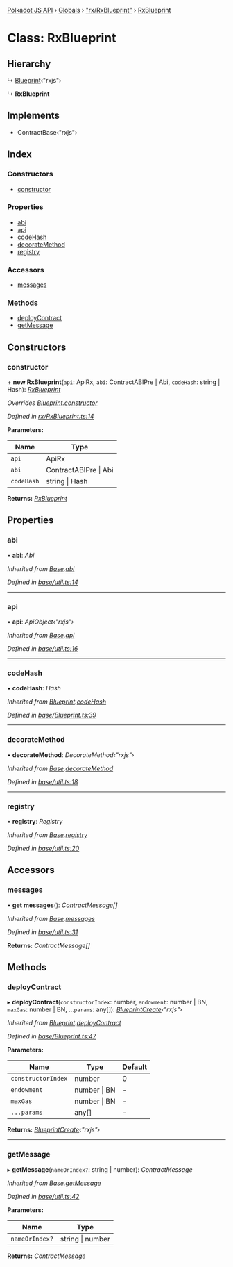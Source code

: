 [Polkadot JS API](../README.md) › [Globals](../globals.md) › ["rx/RxBlueprint"](../modules/_rx_rxblueprint_.md) › [RxBlueprint](_rx_rxblueprint_.rxblueprint.md)

# Class: RxBlueprint

## Hierarchy

  ↳ [Blueprint](_base_blueprint_.blueprint.md)‹"rxjs"›

  ↳ **RxBlueprint**

## Implements

* ContractBase‹"rxjs"›

## Index

### Constructors

* [constructor](_rx_rxblueprint_.rxblueprint.md#constructor)

### Properties

* [abi](_rx_rxblueprint_.rxblueprint.md#abi)
* [api](_rx_rxblueprint_.rxblueprint.md#api)
* [codeHash](_rx_rxblueprint_.rxblueprint.md#codehash)
* [decorateMethod](_rx_rxblueprint_.rxblueprint.md#decoratemethod)
* [registry](_rx_rxblueprint_.rxblueprint.md#registry)

### Accessors

* [messages](_rx_rxblueprint_.rxblueprint.md#messages)

### Methods

* [deployContract](_rx_rxblueprint_.rxblueprint.md#deploycontract)
* [getMessage](_rx_rxblueprint_.rxblueprint.md#getmessage)

## Constructors

###  constructor

\+ **new RxBlueprint**(`api`: ApiRx, `abi`: ContractABIPre | Abi, `codeHash`: string | Hash): *[RxBlueprint](_rx_rxblueprint_.rxblueprint.md)*

*Overrides [Blueprint](_base_blueprint_.blueprint.md).[constructor](_base_blueprint_.blueprint.md#constructor)*

*Defined in [rx/RxBlueprint.ts:14](https://github.com/polkadot-js/api/blob/c465252e69/packages/api-contract/src/rx/RxBlueprint.ts#L14)*

**Parameters:**

Name | Type |
------ | ------ |
`api` | ApiRx |
`abi` | ContractABIPre &#124; Abi |
`codeHash` | string &#124; Hash |

**Returns:** *[RxBlueprint](_rx_rxblueprint_.rxblueprint.md)*

## Properties

###  abi

• **abi**: *Abi*

*Inherited from [Base](_base_util_.base.md).[abi](_base_util_.base.md#abi)*

*Defined in [base/util.ts:14](https://github.com/polkadot-js/api/blob/c465252e69/packages/api-contract/src/base/util.ts#L14)*

___

###  api

• **api**: *ApiObject‹"rxjs"›*

*Inherited from [Base](_base_util_.base.md).[api](_base_util_.base.md#api)*

*Defined in [base/util.ts:16](https://github.com/polkadot-js/api/blob/c465252e69/packages/api-contract/src/base/util.ts#L16)*

___

###  codeHash

• **codeHash**: *Hash*

*Inherited from [Blueprint](_base_blueprint_.blueprint.md).[codeHash](_base_blueprint_.blueprint.md#codehash)*

*Defined in [base/Blueprint.ts:39](https://github.com/polkadot-js/api/blob/c465252e69/packages/api-contract/src/base/Blueprint.ts#L39)*

___

###  decorateMethod

• **decorateMethod**: *DecorateMethod‹"rxjs"›*

*Inherited from [Base](_base_util_.base.md).[decorateMethod](_base_util_.base.md#decoratemethod)*

*Defined in [base/util.ts:18](https://github.com/polkadot-js/api/blob/c465252e69/packages/api-contract/src/base/util.ts#L18)*

___

###  registry

• **registry**: *Registry*

*Inherited from [Base](_base_util_.base.md).[registry](_base_util_.base.md#registry)*

*Defined in [base/util.ts:20](https://github.com/polkadot-js/api/blob/c465252e69/packages/api-contract/src/base/util.ts#L20)*

## Accessors

###  messages

• **get messages**(): *ContractMessage[]*

*Inherited from [Base](_base_util_.base.md).[messages](_base_util_.base.md#messages)*

*Defined in [base/util.ts:31](https://github.com/polkadot-js/api/blob/c465252e69/packages/api-contract/src/base/util.ts#L31)*

**Returns:** *ContractMessage[]*

## Methods

###  deployContract

▸ **deployContract**(`constructorIndex`: number, `endowment`: number | BN, `maxGas`: number | BN, ...`params`: any[]): *[BlueprintCreate](../interfaces/_base_blueprint_.blueprintcreate.md)‹"rxjs"›*

*Inherited from [Blueprint](_base_blueprint_.blueprint.md).[deployContract](_base_blueprint_.blueprint.md#deploycontract)*

*Defined in [base/Blueprint.ts:47](https://github.com/polkadot-js/api/blob/c465252e69/packages/api-contract/src/base/Blueprint.ts#L47)*

**Parameters:**

Name | Type | Default |
------ | ------ | ------ |
`constructorIndex` | number | 0 |
`endowment` | number &#124; BN | - |
`maxGas` | number &#124; BN | - |
`...params` | any[] | - |

**Returns:** *[BlueprintCreate](../interfaces/_base_blueprint_.blueprintcreate.md)‹"rxjs"›*

___

###  getMessage

▸ **getMessage**(`nameOrIndex?`: string | number): *ContractMessage*

*Inherited from [Base](_base_util_.base.md).[getMessage](_base_util_.base.md#getmessage)*

*Defined in [base/util.ts:42](https://github.com/polkadot-js/api/blob/c465252e69/packages/api-contract/src/base/util.ts#L42)*

**Parameters:**

Name | Type |
------ | ------ |
`nameOrIndex?` | string &#124; number |

**Returns:** *ContractMessage*
